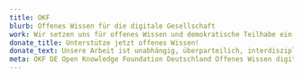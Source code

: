 ```yaml
---
title: OKF
blurb: Offenes Wissen für die digitale Gesellschaft
work: Wir setzen uns für offenes Wissen und demokratische Teilhabe ein. Dafür entwickeln wir Technologien und Instrumente und stärken so die Zivilgesellschaft.
donate_title: Unterstütze jetzt offenes Wissen!
donate_text: Unsere Arbeit ist unabhängig, überparteilich, interdisziplinär und nicht kommerziell. Mit einer Spende unterstützt Du uns und unsere Community.
meta: OKF DE Open Knowledge Foundation Deutschland Offenes Wissen digitale Gesellschaft demokratische Teilhabe
---
```

